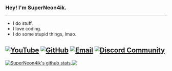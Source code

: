 ### Hey! I'm SuperNeon4ik.
---
+ I do stuff.
+ I love coding.
+ I do some stupid things, lmao.

[![YouTube](https://img.shields.io/youtube/channel/subscribers/UCesTpB2QEv95GvMlA8cl41A?label=YouTube&style=flat-square)](https://www.youtube.com/channel/UCesTpB2QEv95GvMlA8cl41A?sub_confirmation=1)
[![GitHub](https://img.shields.io/github/followers/SuperNeon4ik?label=GitHub&style=flat-square)](https://github.com/SuperNeon4ik)
[![Email](https://img.shields.io/badge/Contact%20via%20E--Mail-Click%20me!-blueviolet?style=flat-square)](mailto:superneon4ik.contact@gmail.com)
[![Discord Community](https://discord.com/api/guilds/831798567043334165/widget.png?style=shield)](https://discord.gg/EAuCE4aCeV)
---
<a href="https://github.com/SuperNeon4ik">
  <img align="center" src="https://github-readme-stats.anuraghazra1.vercel.app/api?username=SuperNeon4ik&show_icons=true&include_all_commits=true&theme=dark" alt="SuperNeon4ik's github stats" />
</a>
<a href="https://github.com/SuperNeon4ik">
  <img align="center" src="https://github-readme-stats.anuraghazra1.vercel.app/api/top-langs/?username=SuperNeon4ik&layout=compact&theme=dark" />
</a>
